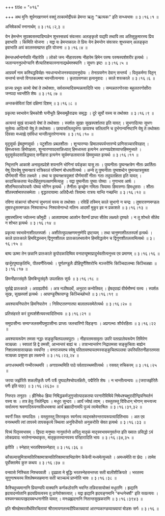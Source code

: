 +++
title = "०१६"

+++
अथ मुनिः शूर्पणखागमनं वक्तुं तत्कामोद्दीपकं हेमन्त ऋतुः "ऋत्यकः" इति सन्ध्यभावः  ॥  ३।१६।१  ॥   

  

अभिषेकार्थं स्नानार्थम्  ॥  ३।१६।२,३  ॥   

  

येन हेमन्तेन सुपक्वसस्यादिम्पन्नेन शुभस्सन्नयं संवत्सरः अलङ्कृतो यद्यपि तथापि तव अतिसुकुमारस्य प्रिय इवाभाति । किमिति योजना । यद्वा यः हेमन्तकालः ते प्रियः येन हेमन्तेन संवत्सरः शुभस्सन् अलङ्कृत इवाभाति अयं कालस्सम्प्राप्त इति योजना  ॥  ३।१६।४  ॥   

  

हेमन्तधर्मान्वर्णयति नीहारेति । लोको जनः नीहारपरुषः नीहारेम हिमेन परुषः परुषस्पर्शशरीर इत्यर्थः । जलान्यननुपभोग्यानि शैत्यातिशयात्स्नानाद्यर्थमश्क्यानि । सुभगः इष्टः  ॥  ३।१६।५  ॥   

  

आग्रयर्मं नाम कश्चिद्धविर्यज्ञः नवधान्यभोजनस्यादावनुष्ठेयः । तेनाग्रयणेन देवान् सन्तर्प्य । पितृकर्मणा पितृ़न् सन्तर्प्य सन्तो विगतकल्मषा भवन्तीत्यन्वयः । कृताग्रयणका इत्यनुवादः । काले शरत्काले  ॥  ३।१६।६  ॥   

  

प्राज्यः प्रभूतः कामो येषां ते तथोक्ताः, सर्वसस्यादिसम्पन्नत्वादिति भावः । सम्पन्नतरगोरसाः बहुलतरगोक्षीराः जनपदा भवन्तीति शेषः  ॥  ३।१६।७  ॥   

  

अन्तकसेवितां दिशं दक्षिणां दिशम्  ॥  ३।१६।८  ॥   

  

प्रकृत्या स्वभावेन हिमकोशैः घनीभूतैः हिमसमूहैराढ्यः समृद्धः । दूरे सूर्यो यस्य स तथोक्तः  ॥  ३।१६।९  ॥   

  

अत्यन्तं सुखं सञ्चारो येषां ते तथोक्ताः । स्पर्शतः सुखाः सुखस्पर्शातपा इति यावत् । सुभगादित्याः सुभगः सुसेव्यः आदित्यो येषु ते तथोक्ताः । छायासलिलदुर्भगाः छायाश्च सलिलानि च दुर्भगान्यनिष्टानि येषु ते तथोक्ताः दिवसाः मध्याह्ने एवंविधा भान्तीत्युत्तरेणान्वयः  ॥  ३।१६।१०  ॥   

  

मृदुसूर्याः ईषदुष्णसूर्याः । पटुशीताः प्रबलशीताः । शून्यारण्याः हिमालयपर्यन्तारण्ये प्राणिसञ्चारविरहात् । हिमध्वस्ताः हिमोपहताः, शून्यारण्यपदसान्निध्यात् हिमध्वस्ता इत्यनेन अरण्यप्रदेशव्याप्तहिममुच्यते । मृदुसूर्यपदसान्निद्ध्यात् सनीहारा इत्यनेन सूर्यमण्डलावारकं हिममुच्यत इत्यर्थः  ॥  ३।१६।११  ॥   

  

निवृत्तानि आकाशे अनावृतप्रदेशे शयनानि भोगिनां पर्यङ्का यासु ताः । पुष्यनीताः पुष्यनक्षत्रेण नीताः प्रवर्तिताः येषु दिवसेषु पुष्यनक्षत्रं रात्रिकालं परिमाणं बोधयतीत्यर्थः । अन्ये तु पुष्यनीताः पुष्यशब्देन पुष्यनक्षत्रयुक्ता पौर्णमासी नीता लक्ष्यते । तथा च पुष्यनक्षत्रयुक्तां पौर्णमासीं नीताः गताः तदुपलक्षिता इति यावत् । कादाचित्कतया भेदधीहेतुरुपलक्षणमित्याहुः । यद्वा पुष्यनीताः पुष्याः पोष्याः । गुणाभाव आर्षः । शीतनिवारकोपचारैः पोष्या भोगिन इत्यर्थः । तैर्नीताः कृच्छ्रेण गमिताः त्रियामाः हिमारुणाः हिमधूसराः । शीताः शीतस्पर्शमारुतसमेताः । वृद्धतरायामाः अतिदैर्ध्याः त्रियामाः रात्रयः यान्ति गच्छन्ति  ॥  ३।१६।१२  ॥   

  

रविणा संक्रान्तं सौभाग्यं सुभगत्वं यस्य स तथोक्तः । रविर्हि तस्मिन् काले सुभागो न चन्द्रः । तुषारारुणमण्डलः तुषारधूसरमण्डलः निश्वासान्धः निश्वासेनान्धो मलिनः आदर्शो मुकुर इव न प्रकाशते  ॥  ३।१६।१३  ॥   

  

तुषारमलिना ज्योत्स्ना कौमुदी । आतपश्यामा आतपेन वैवर्ण्यं प्राप्ता सीतेव लक्ष्यते दृश्यते । न तु शोभते सीतेव न शोभत इत्यर्थः  ॥  ३।१६।१४  ॥   

  

प्रकृत्या स्वभावेनाशीतलस्पर्शः । अशीतेत्युपलक्षणमनुष्णेपि द्रष्टव्यम् । तथा चानुष्णाशीतलस्पर्श इत्यर्थः । काले प्रातःकाले हिमविद्धस्सन् द्विगुणशीतलः प्रातःकालभवत्वेन हिमविद्धत्वेन च द्विगुणशीतलत्वमित्यर्थः  ॥  ३।१६।१५  ॥   

  

बाष्प ऊष्मा तेन छन्नानि प्रातःकाले कूपोदकादिष्विव वनादप्यूष्माप्रादुर्भवतीत्यनुभव एव प्रमाणम्  ॥  ३।१६।१६  ॥   

  

खर्जूरपुष्पाकृतिभिः, पीतवर्णैरित्यर्थः । पूर्णतण्डुलैः व्रीहिपूर्णैश्शिरोभिः मञ्जरीभिः किञ्चिदालम्बाः किञ्चिन्नम्राः  ॥  ३।१६।१७  ॥   

  

हिमनीहारसंवृतैः हिमबिन्दुसंवृतैः उपलक्षितः सूर्यः  ॥  ३।१६।१८  ॥   

  

पूर्वाह्णे प्रातःकाले । अग्राह्यवीर्यः । अत्र नञीषदर्थे, अनुदरा कन्येतिवत् । ईषद्ग्राह्यं वीर्यमौष्ण्यं यस्य । स्पर्शतः सुखः, सुखस्पर्श इत्यर्थः । आपाण्डुरीषत्पाण्डुः किञ्चिच्छोभते  ॥  ३।१६।१९  ॥   

  

अवश्यायनिपातेन हिमनिपातेन । निविष्टतरुणातपा बालातपसमेतेत्यर्थः  ॥  ३।१६।२०  ॥   

  

प्रतिसंहरते करं दुस्पर्शशैत्यवत्त्वादितिभावः  ॥  ३।१६।२१  ॥   

  

समुपासीनाः सम्यग्जलसमीपमुपासीनाः प्राप्ताः जलचारिणो विहङ्गाः । अप्रगल्भाः शौर्यरहिताः  ॥  ३।१६।२२  ॥   

  

अवश्यायरूपेण तमसा नद्धाः सङ्कुचितपल्लवपुटाः । नीहारतमसावृताः उपरि पतत्प्रालेयरूपेण तिमिरेण सञ्छन्नाः । स्वपतां हि द्वे तमसी, आभ्यन्तरं बाह्यं च । तत्राभ्यान्तरेण निद्रातमसा सङ्कुचिताः बाह्येन निशातमसासञ्छन्नाः स्वपन्ति । वनराजयश्च स्वेषु पतितावश्यायतमस्सङ्कुचितपल्लवा उपरिपतितनीहारतमसा सञ्छन्नाः प्रसुप्ता इव लक्ष्यन्ते  ॥  ३।१६।२३,२४  ॥   

  

अगाधस्थमपि गम्भीरस्थमपि । अगाग्रस्थमिति पाठे पर्वताग्रस्थमपीत्यर्थः । रसवत् रुचिकरम्  ॥  ३।१६।२५  ॥   

  

जरया जर्झरितैः शकलीकृतैः पर्णैः पर्त्रैः पुष्पदलैश्चोपलक्षितैः, पद्मैरिति शेषः । न भान्तीत्यन्वयः  ॥  (जराजर्झरितैः पर्णैः इति पाठः)  ॥  ३।१६।२६३०  ॥   

  

निरुदरः तनूदरः । ह्रीनिषेधः ह्रिया निषिद्धकर्मजुगुप्सोत्पादकतया परनारीविषिये निषेधश्चक्षुरादीन्द्रियनिवर्तनं यस्य सः । तत्र हेतुः जितेन्द्रियः । मधुरः सुन्दरः । आर्यं ज्येष्ठं त्वाम् । वस्तुतस्तु विविधान् भोगान् सन्त्यज्य सर्वात्मना श्रवणादिरूपनवविधभक्त्या आर्यं ब्रह्मादीनामपि पूज्यं त्वामेवाश्रितः  ॥  ३।१६।३१,३२  ॥   

  

स्वर्गो जितः सम्पादितः । वस्तुतस्तु तिरस्कृतः स्वर्गस्य त्वद्भक्तेरन्तरायरूपत्वादितिभावः । अत एव वनस्थमपि त्वां तापस्ये तापसकृत्ये स्थित्वा अनुविधीयते अनुकरोति सेवत इत्यर्थः  ॥  ३।१६।३३  ॥   

  

पित्र्यं पितृस्वभावम् । द्विपदा मनुष्याः नानुवर्तन्ते अपितु मातृकं मातृस्वभावमनुवर्तन्त इति ख्यातः प्रसिद्धो ऽयं लोकप्रवादः भरतेनान्यथाकृतः, मातृकृतस्यानयस्य परिहारादिति भावः  ॥  ३।१६।३४,३५  ॥   

  

इतीति । स्नेहात् भरतविषयस्नेहात्  ॥  ३।१६।३६  ॥   

  

कौसल्यासुमित्राव्यतिरिक्तमात्राव्यतिरिक्तमात्राभिप्रायेण कैकेयी मध्यमेत्युच्यते । अमध्यमेति वा छेदः । तामेव पूर्वोक्तामेव कुरु कथय  ॥  ३।१६।३७  ॥   

  

वनवासे निश्चिता निश्चयवती । दृढव्रता मे बुद्धिः भरतस्नेहसन्तप्ता सती बालीशीक्रियते । भरतस्य सुगुणाश्रयस्य विश्लेषमसहमाना सती चाञ्चल्यं प्राप्नोति भावः  ॥  ३।१६।३८  ॥   

  

कैश्चिदुच्यमानानि प्रियाण्यपि वाक्यानि कर्णकठोराणि भवन्ति तन्निरासायोक्तं मधुराणि । हृद्यानि हृदयादनपेतानि हृदयप्रियत्वस्य तु प्रागेवोक्तत्वात् । यद्वा हृद्यानि हृदयङ्गमानि "बन्धनेचर्षौ" इति यत्प्रत्ययः । वश्यमन्त्रवत्परहृदयबन्धनानीति यावत् । मनःप्रह्लादनानि नितान्तसुखकराणि  ॥  ३।१६।३९४३  ॥   

  

इति श्रीमहेश्वरतीर्थविरचितायां श्रीरामायणतत्त्वदीपिकाख्यायां आरण्यकाण्डव्याख्यायां षोडशः सर्गः  ॥  ३।१६  ॥   

  

